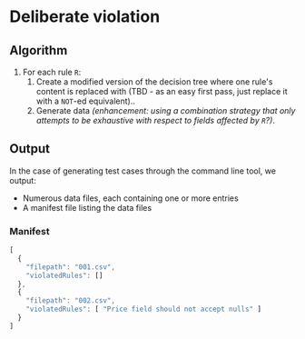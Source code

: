# Deliberate violation

## Algorithm

1. For each rule `R`:
    1. Create a modified version of the decision tree where one rule's content is replaced with (TBD - as an easy first pass, just replace it with a `NOT`-ed equivalent)..
    2. Generate data _(enhancement: using a combination strategy that only attempts to be exhaustive with respect to fields affected by `R`?)_.

## Output

In the case of generating test cases through the command line tool, we output:
- Numerous data files, each containing one or more entries
- A manifest file listing the data files

### Manifest

```javascript
[
  {
    "filepath": "001.csv",
    "violatedRules": []
  },
  {
    "filepath": "002.csv",
    "violatedRules": [ "Price field should not accept nulls" ]
  }
]
```
